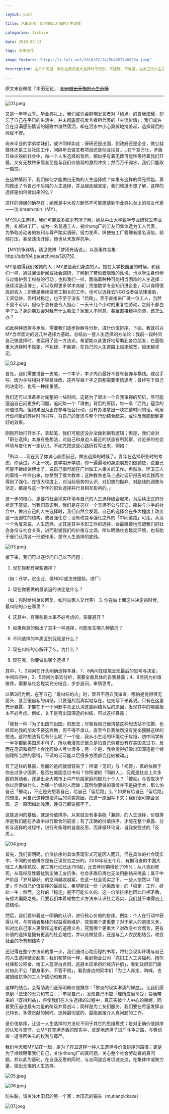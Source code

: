 ```yaml
---

layout: post

title: 木田无花：如何做出无悔的人生选择

categories: Archive

date: 2018-07-13

tags: 木田无花

image_feature: "https://i.loli.net/2018/07/14/5b49577a0320a.jpeg"

description: 这八个问题，助你在面临重大选择时不慌张、不犹豫、不躲避，在自己的人生道路上越走越宽，越走越坚定。

---
```


原文来自微信「木田无花」：~~[如何做出无悔的人生选择](https://mp.weixin.qq.com/s/Xq3CUsUCdEGCGcv6iY0iAg)~~

---

![01.jpeg](https://i.loli.net/2018/07/14/5b49577a0320a.jpeg)

又是一年毕业季。毕业典礼上，我们或许会群嘲发言者对「绩点」的自我炫耀，却忘了自己在平日的生活中，并未彻底反抗发言者所代表的「主流价值」；我们或许会在溢满感伤情调的骊歌中潸然落泪，却在泪水中小心翼翼地掩盖起，选择背后的局促不安。

尚未毕业的学弟学妹们，或许同样如此：保研还是出国，到政府还是企业，做公益媒体还是工友社区工作，间隔年去做支教项目还是创业扶贫……在千变万化，矛盾日益尖锐的社会中，每一个人生选择的背后，都似乎有着无数可能性等待着我们开启，又有无数种矛盾甚至是与我们价值观的激烈冲突；然而万千弱水，我们只能取一瓢饮。

在这种情形下，我们如何才能做出无悔的人生选择呢？如果有这样的师兄师姐，真的做出了令自己不后悔的人生选择，并且越走越坚定，我们难道不想了解，这样的选择是如何做出来的么？

这样的师姐的确存在；她就是中大校方断然不可能邀请到毕业典礼台上的校友代表——沈·dream·rain（MY）。

MY的人生选择，我们可能或多或少有所了解。她从中山大学数学专业研究生毕业后，扎根进工厂，成为一名普通工人，被rihong厂的工友们集体选为工人代表，为争取劳动者的权利与尊严踏实调研，努力发声，纵使被工厂管理者匿名诬陷，频频打压，甚至违法开除，她也从未放弃抗争。

【MY抗争详情，请见微博「梦雨有话说」，以及事件合集：http://sdxf04.ga/archives/12075】

MY是值得我们敬佩的人；MY更是我们身边的人。她在大学校园里的时候，和我们一样，通过阅读新闻或社会调研，了解到了劳动者艰难的处境，也以学生身份参与过维护劳工权益的行动；也和我们一样，面临着种种可能相当困难的人生选择：继续深造读博士，可以取得更多学术突破；凭借数学专业知识进企业，可以谋得很高的收入；即使是继续做劳工相关的工作，也可以选择去NGO或者做法律援助，工资低些，但相对稳定，也不至于没有「后路」。至于直接进厂做一位工人，当然不是不可以，但似乎总有些令人担心：一天十几个小时的重复性劳动，之前不都白学了么？身边朋友会对我有什么看法？家里人不同意，甚至直接精神崩溃，该怎么办？

如此种种选择与矛盾，需要我们逐步拆解与分析，进行价值排序。下面，我就将以MY当年面对的这几种选择为基础，总结出一套人生选择的方法论；我前一段时间自己做选择时，也运用了这一方法论。希望能以此更好地帮助到各位朋友，在面临重大选择时不慌张、不犹疑、不躲避，在自己的人生道路上越走越宽，越走越坚定。

![02.jpeg](https://i.loli.net/2018/07/14/5b49577a1bff9.jpeg)

首先，我们需要准备一支笔，一个本子，本子内页最好不要有装饰与横线。建议手写，因为手写相对不容易涂改，这样写每个字之前都需要审慎思考；最终写下自己的决定时，也有一种庄重感。

我们还可以准备相对完整的一块时间。这是为了留出一个自我审视的契机，尽可能逼迫自己问更多的问题，追问每一个「理由」背后的原因，每一条「后路」蕴含的价值取向。但如果因为正在参与社会行动，没有办法拿出一块完整时间的话，利用行动间歇的碎片时间书写，将自己的反思与整个行动结合起来，或许反而能起到更好的效果。

刚刚开始打开本子，拿起笔，我们可能还没办法做到很有逻辑；但是，我们会对「职业选择」本身有些想法，对自己和身边人最近的状态有所观察，对近来的社会环境与变化有一定认识。不如先把这些心路历程写出来，例如：

「所以……现在到了你诚心直面自己，做出选择的时候了。青年在选择职业时的考虑，你读过，不止一次。这学期开学初，你一遍遍地和身边朋友们做铺垫，说自己可能不继续读博士了，说自己很可能在广州做工人相关的工作。再然后，环卫工人的事情一件件出来，你受到了很大教育；这种教育也马上通过调研报告的实践再次得到了强化。在很大程度上，对当前局势的认识、对幻想的抛弃、对路线的调整与坚定，都是与这一学年的职业选择并行且相互影响的。」

这一步的核心，是要将社会现实环境与自己的人生选择结合起来，为后续正式的分析定下基调。当我们意识到，我们是在这样一个充满不公与压迫、撕裂与斗争的社会中，做出自己的人生选择时，我们自然会发现，自己的选择会在多大程度上改变这一压迫性的结构，或者强化它；没有改变与强化之外的「中间道路」可走。从另一个角度来说，人生选择，尤其是其中本职工作的选择，会最直接地形塑我们的社会身份与社会关系，进而形塑我们的价值与立场，所以明确社会现实环境，也有助于我们认清这一形塑作用，坚守人生选择的底线。

![03.jpeg](https://i.loli.net/2018/07/14/5b49577a35260.jpeg)

接下来，我们可以逐步问自己以下问题：

1. 现在你都有哪些选择？

  （如：升学，进企业，做NGO或法律援助，进厂）

2. 现在你要做的最紧迫的决定是什么？

  （如：何时给何单位回复，如何向家人交代等）
3. 你在做上面这些决定的时候，最纠结的点在哪里？

4. 这其中，有哪些是本来不必考虑的，需要避开？

5. 如果你真的做出了其中一种选择，可能发生哪几种情况？

6. 不同选择的本质区别究竟是什么？

7. 现在纠结的点解开了么，为什么？

8. 现在呢，你要做出哪个选择？

其中，1、2两问在开头明确选择本身，7、8两问在结尾呈现最后的思考与决定。中间四问中，3、5两问为事实分析，需要全面具体的自我暴露；4、6两问为价值排序，需要与社会现实充分结合，步步追问，审慎思考。

以第3问为例，在写自己「最纠结的点」时，暂且不用自我审查，哪怕是觉得很无厘头、甚至很自私的纠结，只要强烈而真实地存在，也先写下来再说。只有在这里充分暴露，才能在下一个问题中真正认清这些纠结背后的原因，发现其中的哪些根本不必考虑。例如，关于是否出国深造的纠结，可以这样暴露：

「我有一种『为了出国而出国』的想法；尽管我自己很清楚这种想法站不住脚，也经常劝我的朋友不要这样做，但不得不承认，直至今日我依然没有完全摆脱这样的想法。这种想法背后有什么呢？一个是，我从小生活的环境过于优裕，初中同学有一半多都到美国念本科了，所以我潜意识里总是怕自己倘若没有在美国念过书，反而在见识和视野上会比同龄人亏欠很多；另一个是，我会觉得好像出国深造是个特别理所当然的事情，不读的话可能以后很多方面都会比较被动。」

有了这样的暴露，后面的追问就很容易了：所谓「见识」与「视野」，真的依赖于你去过多少国家，是否在美国念过书吗？你所谓的「同龄人」，究竟是社会上大多数的劳动者，还是出身大城市上中产阶层家庭的那几十个人？「被动」与否取决于你以后要做什么，为哪一阶级的人而做；既然你要做的事情并不是搞学术，那么怕自己「被动」，不还是先想着自己，给自己「留后路」么？如果有给自己「留后路」的想法，问自己这种想法背后的真实原因，把这一原因写下来；我们很可能会发现，这一原因如此浅薄，连自己都说服不了。

这些追问的基础，就是价值排序。从来就没有事事能「兼顾」的人生选择，价值排序是我们能在矛盾中进行取舍的前提；有了正确的价值排序，才能在整个暴露、分析与选择的过程中，进行有条理的自我反思，而非循环论证、自我安慰式的「反思」。

![04.jpeg](https://i.loli.net/2018/07/14/5b49577a3461f.jpeg)

首先，我们要明确，价值排序的具体表现形式可能因人而异，但在具体的社会现实中，不同的价值排序是有正误优劣之分的。2018年前五个月，有据可查的中国大陆工人集体抗议、罢工等行动已达759起，比去年同期增长了95%；从八青到修宪，从高校反性骚扰到尘肺工友抗争，社会矛盾已再也无法用删帖来掩盖；属于中产阶层「岁月静好」的空间越收越紧。在这一社会现实之下，一些人依然以「稳定」作为自己价值排序的最高位，希望能找一份「远离政治」的「稳定」工作，终此一生；然而，这样的「稳定」是不可能长久的，这一价值排序也因此自相矛盾，有很大偏颇之处。只要我们本着唯物主义方法来认识社会现实，我们就不难得出上述结论。

然后，我们要带着这一明确的认识，进行核心价值的排序。例如：个人在行动中获得认可，与劳动者集体的权益得到维护，究竟哪个更重要？对于家人的道德义务，和对比自己家人更受压迫者的道德义务，究竟哪个更重大？对改变社会而言，更有价值的选择是拥有更高的社会地位，并以此做慈善，还是与工人农民相结合，改变社会的所有制结构？

还记得在整个方法论的第一步，我们通过心路历程的书写，将社会现实环境与自己的人生选择结合起来；我们和梦雨一样，看到物业公司「克扣工人工资福利、拖欠社保和公积金、给工人签空白合同、逃避本应承担的经济补偿」，看到政府部门面对如此不公「置身事外、不管不顾」，看到身边的同学们「为工人奔走、呐喊，也被团结抗争的工人所感动和教育」。

这样的结合，会帮助我们逐渐明晰价值排序：「惨淡的现实淋漓的鲜血」，让我们感觉到「法律的无力和苍白」；「审视自己」，发现自己不应「理所应当享受」投胎带来的「既得利益」，将使我们在人生选择的过程中，真正突破个人中心的束缚，同最受压迫也最有力量的阶级并肩战斗；同样是为工友们服务，我们要在尽量发挥自己特长，多做贡献的同时，选择最彻底的，最能直接介入真问题的工作。

是价值排序，让这一人生选择的方法论不同于其它的思维模式；是对正确价值排序的认知与坚守，让MY在充满矛盾的现实中，坚定地选择了进厂斗争之路，与劳动者一道寻回失去的权利与尊严。

我们今天和MY站在一起，是为了捍卫这样一种人生选择与价值排序的路径；更是为了持续鞭策我们自己，关注rihong厂的真问题，关心整个社会劳动者的真问题，并以此为基础，在自我反思的同时，与志同道合者坦诚交流，在集体中凝聚力量，做出无悔的人生选择。

![05.jpeg](https://i.loli.net/2018/07/14/5b49577a405d0.jpeg)

![06.jpeg](https://i.loli.net/2018/07/14/5b49577a1dda5.jpeg)

防失联，请关注木田君的另一个家：木田君的镐头（mutianpickaxe）

![07.jpeg](https://i.loli.net/2018/07/14/5b49577a0b258.jpeg)
